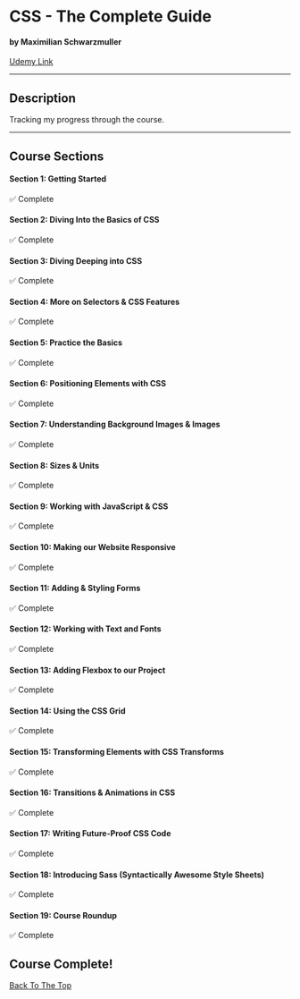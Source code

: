 # CSS - The Complete Guide

#### by Maximilian Schwarzmuller

[Udemy Link](https://www.udemy.com/course/css-the-complete-guide-incl-flexbox-grid-sass/)

---

## Description

Tracking my progress through the course.

---

## Course Sections

#### Section 1: Getting Started

✅ Complete

#### Section 2: Diving Into the Basics of CSS

✅ Complete

#### Section 3: Diving Deeping into CSS

✅ Complete

#### Section 4: More on Selectors & CSS Features

✅ Complete

#### Section 5: Practice the Basics

✅ Complete

#### Section 6: Positioning Elements with CSS

✅ Complete

#### Section 7: Understanding Background Images & Images

✅ Complete

#### Section 8: Sizes & Units

✅ Complete

#### Section 9: Working with JavaScript & CSS

✅ Complete

#### Section 10: Making our Website Responsive

✅ Complete

#### Section 11: Adding & Styling Forms

✅ Complete

#### Section 12: Working with Text and Fonts

✅ Complete

#### Section 13: Adding Flexbox to our Project

✅ Complete

#### Section 14: Using the CSS Grid

✅ Complete

#### Section 15: Transforming Elements with CSS Transforms

✅ Complete

#### Section 16: Transitions & Animations in CSS

✅ Complete

#### Section 17: Writing Future-Proof CSS Code

✅ Complete

#### Section 18: Introducing Sass (Syntactically Awesome Style Sheets)

✅ Complete

#### Section 19: Course Roundup

✅ Complete

## Course Complete!

[Back To The Top](#css---the-complete-guide)
